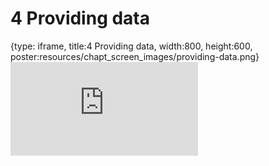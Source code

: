 # 4 Providing data
 
{type: iframe, title:4 Providing data, width:800, height:600, poster:resources/chapt_screen_images/providing-data.png}
![](https://jhudatascience.org/Adv_Reproducibility_in_Cancer_Informatics//no_toc/providing-data.html)
 

 
